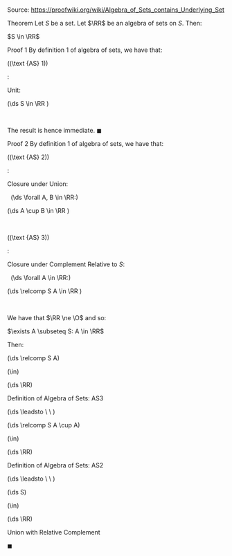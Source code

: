 # 

Source: https://proofwiki.org/wiki/Algebra_of_Sets_contains_Underlying_Set

Theorem
Let $S$ be a set.
Let $\RR$ be an algebra of sets on $S$.
Then:

$S \in \RR$


Proof 1
By definition $1$ of algebra of sets, we have that:




\((\text {AS} 1)\)  

$:$  



Unit:   



\(\ds S \in \RR \)   







  

The result is hence immediate.
$\blacksquare$


Proof 2
By definition $1$ of algebra of sets, we have that:




\((\text {AS} 2)\)  

$:$  



Closure under Union:   

  \(\ds \forall A, B \in \RR:\)

\(\ds A \cup B \in \RR \)   







  


\((\text {AS} 3)\)  

$:$  



Closure under Complement Relative to $S$:   

  \(\ds \forall A \in \RR:\)

\(\ds \relcomp S A \in \RR \)   







  


We have that $\RR \ne \O$ and so:

$\exists A \subseteq S: A \in \RR$

Then:














\(\ds \relcomp S A\)

\(\in\)







\(\ds \RR\)





Definition of Algebra of Sets: $\text {AS} 3$








\(\ds \leadsto \ \ \)





\(\ds \relcomp S A \cup A\)

\(\in\)







\(\ds \RR\)





Definition of Algebra of Sets: $\text {AS} 2$








\(\ds \leadsto \ \ \)





\(\ds S\)

\(\in\)







\(\ds \RR\)





Union with Relative Complement



$\blacksquare$





